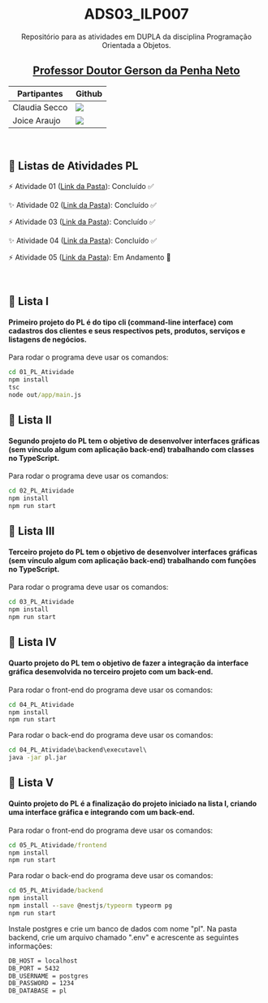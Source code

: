 <div align="center">

# ADS03_ILP007

Repositório para as atividades em DUPLA da disciplina Programação Orientada a Objetos.

## <a href="https://github.com/gerson-pn" target="Gerson"> Professor Doutor Gerson da Penha Neto </a>


| Partipantes | Github |
| -------- |-------- |
| Claudia Secco | <a href="https://github.com/ClaudiaCBS" target="_blanck"><img src = "https://img.shields.io/badge/GitHub-100000?style=for-the-badge&logo=github&logoColor=white" target="_blank"></a> |
| Joice Araujo | <a href="https://github.com/Joice-Araujo" target="_blanck"><img src = "https://img.shields.io/badge/GitHub-100000?style=for-the-badge&logo=github&logoColor=white" target="_blank"></a> |

</div>



<br>

## :date: Listas de Atividades PL



:zap: Atividade 01 ([Link da Pasta](01_PL_Atividade)):  Concluído :white_check_mark:

:sparkles: Atividade 02 ([Link da Pasta](02_PL_Atividade)):  Concluído :white_check_mark:

:zap: Atividade 03 ([Link da Pasta](03_PL_Atividade)):  Concluído :white_check_mark:

:sparkles: Atividade 04 ([Link da Pasta](04_PL_Atividade)):  Concluído :white_check_mark:

:zap: Atividade 05 ([Link da Pasta](05_PL_Atividade)):  Em Andamento :construction:

<br>

<span id="1">

## :rocket: Lista I

#### Primeiro projeto do PL é do tipo cli (command-line interface) com cadastros dos clientes e seus respectivos pets, produtos, serviços e listagens de negócios.
Para rodar o programa deve usar os comandos: 

```cmd
cd 01_PL_Atividade
npm install
tsc
node out/app/main.js
```

<span id="2">

## :rocket: Lista II

#### Segundo projeto do PL tem o objetivo de desenvolver interfaces gráficas (sem vínculo algum com aplicação back-end) trabalhando com classes no TypeScript.
Para rodar o programa deve usar os comandos: 

```cmd
cd 02_PL_Atividade
npm install
npm run start
```

<span id="3">

## :rocket: Lista III

#### Terceiro projeto do PL tem o objetivo de desenvolver interfaces gráficas (sem vínculo algum com aplicação back-end) trabalhando com funções no TypeScript.
Para rodar o programa deve usar os comandos: 

```cmd
cd 03_PL_Atividade
npm install
npm run start
```

<span id="4">

## :rocket: Lista IV

#### Quarto projeto do PL tem o objetivo de fazer a integração da interface gráfica desenvolvida no terceiro projeto com um back-end.
Para rodar o front-end do programa deve usar os comandos: 

```cmd
cd 04_PL_Atividade
npm install
npm run start
```

Para rodar o back-end do programa deve usar os comandos: 

```cmd
cd 04_PL_Atividade\backend\executavel\
java -jar pl.jar
```


<span id="5">

## :rocket: Lista V

#### Quinto projeto do PL é a finalização do projeto iniciado na lista I, criando uma interface gráfica e integrando com um back-end.
Para rodar o front-end do programa deve usar os comandos: 

```cmd
cd 05_PL_Atividade/frontend
npm install
npm run start
```

Para rodar o back-end do programa deve usar os comandos: 

```cmd
cd 05_PL_Atividade/backend
npm install
npm install --save @nestjs/typeorm typeorm pg
npm run start
```

Instale postgres e crie um banco de dados com nome "pl".
Na pasta backend, crie um arquivo chamado ".env" e acrescente as seguintes informações:

```cmd
DB_HOST = localhost
DB_PORT = 5432
DB_USERNAME = postgres
DB_PASSWORD = 1234
DB_DATABASE = pl
```
